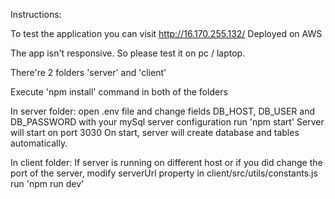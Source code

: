Instructions:

To test the application you can visit http://16.170.255.132/
Deployed on AWS

The app isn't responsive. So please test it on pc / laptop.

There're 2 folders 'server' and 'client'

Execute 'npm install' command in both of the folders

In server folder: 
    open .env file and change fields DB_HOST, DB_USER and DB_PASSWORD with your mySql server configuration
    run 'npm start'
Server will start on port 3030
On start, server will create database and tables automatically.

In client folder:
If server is running on different host or if you did change the port of the server, modify serverUrl property in client/src/utils/constants.js
    run 'npm run dev'
